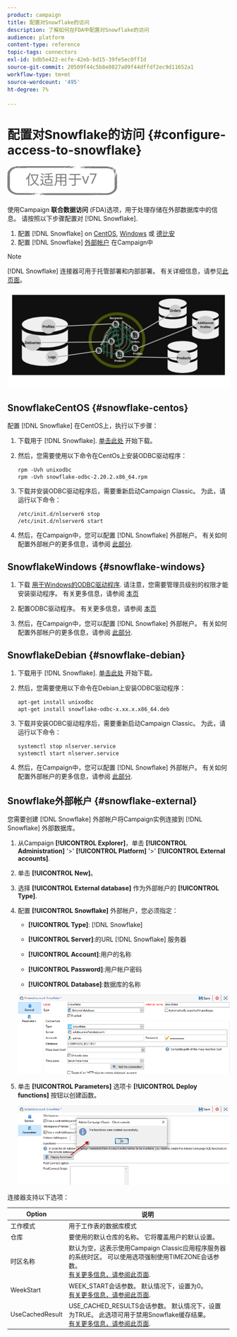 ```yaml
---
product: campaign
title: 配置对Snowflake的访问
description: 了解如何在FDA中配置对Snowflake的访问
audience: platform
content-type: reference
topic-tags: connectors
exl-id: bdb5e422-ecfe-42eb-bd15-39fe5ec0ff1d
source-git-commit: 20509f44c5b8e0827a09f44dffdf2ec9d11652a1
workflow-type: tm+mt
source-wordcount: '495'
ht-degree: 7%

---
```


# 配置对Snowflake的访问 {#configure-access-to-snowflake}

![](../../assets/v7-only.svg)

使用Campaign **联合数据访问** (FDA)选项，用于处理存储在外部数据库中的信息。 请按照以下步骤配置对 [!DNL Snowflake].

1. 配置 [!DNL Snowflake] on [CentOS](#snowflake-centos), [Windows](#snowflake-windows) 或 [德比安](#snowflake-debian)
1. 配置 [!DNL Snowflake] [外部帐户](#snowflake-external) 在Campaign中


>[!NOTE]
>
>[!DNL Snowflake] 连接器可用于托管部署和内部部署。 有关详细信息，请参见[此页面](../../installation/using/capability-matrix.md)。

![](assets/snowflake_3.png)

## SnowflakeCentOS {#snowflake-centos}

配置 [!DNL Snowflake] 在CentOS上，执行以下步骤：

1. 下载用于 [!DNL Snowflake]. [单击此处](https://sfc-repo.snowflakecomputing.com/odbc/linux/latest/snowflake-odbc-2.20.2.x86_64.rpm) 开始下载。
1. 然后，您需要使用以下命令在CentOs上安装ODBC驱动程序：

   ```
   rpm -Uvh unixodbc
   rpm -Uvh snowflake-odbc-2.20.2.x86_64.rpm
   ```

1. 下载并安装ODBC驱动程序后，需要重新启动Campaign Classic。 为此，请运行以下命令：

   ```
   /etc/init.d/nlserver6 stop
   /etc/init.d/nlserver6 start
   ```

1. 然后，在Campaign中，您可以配置 [!DNL Snowflake] 外部帐户。 有关如何配置外部帐户的更多信息，请参阅 [此部分](#snowflake-external).

## SnowflakeWindows {#snowflake-windows}

1. 下载 [用于Windows的ODBC驱动程序](https://docs.snowflake.net/manuals/user-guide/odbc-download.html). 请注意，您需要管理员级别的权限才能安装驱动程序。 有关更多信息，请参阅 [本页](https://docs.snowflake.net/manuals/user-guide/admin-user-management.html)

1. 配置ODBC驱动程序。 有关更多信息，请参阅 [本页](https://docs.snowflake.net/manuals/user-guide/odbc-windows.html#step-2-configure-the-odbc-driver)

1. 然后，在Campaign中，您可以配置 [!DNL Snowflake] 外部帐户。 有关如何配置外部帐户的更多信息，请参阅 [此部分](#snowflake-external).

## SnowflakeDebian {#snowflake-debian}

1. 下载用于 [!DNL Snowflake]. [单击此处](https://sfc-repo.snowflakecomputing.com/odbc/linux/latest/index.html) 开始下载。

1. 然后，您需要使用以下命令在Debian上安装ODBC驱动程序：

   ```
   apt-get install unixodbc
   apt-get install snowflake-odbc-x.xx.x.x86_64.deb
   ```

1. 下载并安装ODBC驱动程序后，需要重新启动Campaign Classic。 为此，请运行以下命令：

   ```
   systemctl stop nlserver.service
   systemctl start nlserver.service
   ```

1. 然后，在Campaign中，您可以配置 [!DNL Snowflake] 外部帐户。 有关如何配置外部帐户的更多信息，请参阅 [此部分](#snowflake-external).

## Snowflake外部帐户 {#snowflake-external}

您需要创建 [!DNL Snowflake] 外部帐户将Campaign实例连接到 [!DNL Snowflake] 外部数据库。

1. 从Campaign **[!UICONTROL Explorer]**，单击 **[!UICONTROL Administration]** &#39;>&#39; **[!UICONTROL Platform]** &#39;>&#39; **[!UICONTROL External accounts]**.

1. 单击 **[!UICONTROL New]**。

1. 选择 **[!UICONTROL External database]** 作为外部帐户的 **[!UICONTROL Type]**.

1. 配置 **[!UICONTROL Snowflake]** 外部帐户，您必须指定：

   * **[!UICONTROL Type]**: [!DNL Snowflake]

   * **[!UICONTROL Server]**:的URL [!DNL Snowflake] 服务器

   * **[!UICONTROL Account]**:用户的名称

   * **[!UICONTROL Password]**:用户帐户密码

   * **[!UICONTROL Database]**:数据库的名称

   ![](assets/snowflake.png)

1. 单击 **[!UICONTROL Parameters]** 选项卡 **[!UICONTROL Deploy functions]** 按钮以创建函数。

   ![](assets/snowflake_2.png)

连接器支持以下选项：

| Option | 说明 |
|---|---|
| 工作模式 | 用于工作表的数据库模式 |
| 仓库 | 要使用的默认仓库的名称。 它将覆盖用户的默认设置。 |
| 时区名称 | 默认为空，这表示使用Campaign Classic应用程序服务器的系统时区。 可以使用选项强制使用TIMEZONE会话参数。 <br>[有关更多信息，请参阅此页面](https://docs.snowflake.net/manuals/sql-reference/parameters.html#timezone). |
| WeekStart | WEEK_START会话参数。 默认情况下，设置为0。 <br>[有关更多信息，请参阅此页面](https://docs.snowflake.com/en/sql-reference/parameters.html#week-start). |
| UseCachedResult | USE_CACHED_RESULTS会话参数。 默认情况下，设置为TRUE。 此选项可用于禁用Snowflake缓存结果。 <br>[有关更多信息，请参阅此页面](https://docs.snowflake.net/manuals/user-guide/querying-persisted-results.html). |
